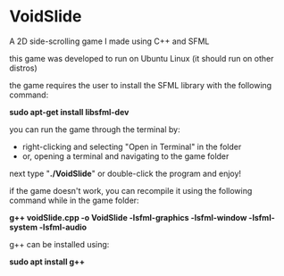 # VoidSlide
A 2D side-scrolling game I made using C++ and SFML

this game was developed to run on Ubuntu Linux (it should run on other distros)

the game requires the user to install the SFML library with the following command:

**sudo apt-get install libsfml-dev**

you can run the game through the terminal by:
- right-clicking and selecting "Open in Terminal" in the folder
- or, opening a terminal and navigating to the game folder

next type "**./VoidSlide**" or double-click the program and enjoy!


if the game doesn't work, you can recompile it using
the following command while in the game folder:

**g++ voidSlide.cpp -o VoidSlide -lsfml-graphics -lsfml-window -lsfml-system -lsfml-audio**

g++ can be installed using:

**sudo apt install g++**

